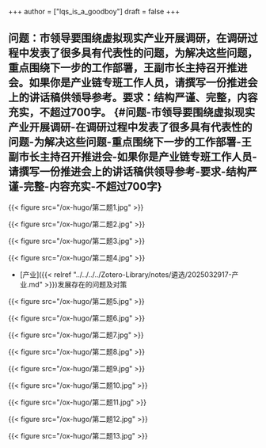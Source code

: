 +++
author = ["lqs_is_a_goodboy"]
draft = false
+++

## 问题：市领导要围绕虚拟现实产业开展调研，在调研过程中发表了很多具有代表性的问题，为解决这些问题，重点围绕下一步的工作部署，王副市长主持召开推进会。如果你是产业链专班工作人员，请撰写一份推进会上的讲话稿供领导参考。要求：结构严谨、完整，内容充实，不超过700字。 {#问题-市领导要围绕虚拟现实产业开展调研-在调研过程中发表了很多具有代表性的问题-为解决这些问题-重点围绕下一步的工作部署-王副市长主持召开推进会-如果你是产业链专班工作人员-请撰写一份推进会上的讲话稿供领导参考-要求-结构严谨-完整-内容充实-不超过700字}

{{< figure src="/ox-hugo/第二题1.jpg" >}}

{{< figure src="/ox-hugo/第二题2.jpg" >}}

{{< figure src="/ox-hugo/第二题3.jpg" >}}

{{< figure src="/ox-hugo/第二题4.jpg" >}}

-   [产业]({{< relref "../../../../Zotero-Library/notes/遴选/2025032917-产业.md" >}})发展存在的问题及对策

{{< figure src="/ox-hugo/第二题5.jpg" >}}

{{< figure src="/ox-hugo/第二题6.jpg" >}}

{{< figure src="/ox-hugo/第二题7.jpg" >}}

{{< figure src="/ox-hugo/第二题8.jpg" >}}

{{< figure src="/ox-hugo/第二题9.jpg" >}}

{{< figure src="/ox-hugo/第二题10.jpg" >}}

{{< figure src="/ox-hugo/第二题11.jpg" >}}

{{< figure src="/ox-hugo/第二题12.jpg" >}}

{{< figure src="/ox-hugo/第二题13.jpg" >}}

